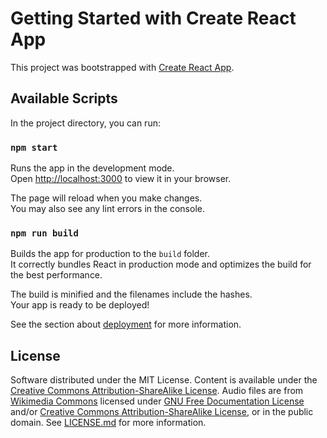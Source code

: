 # Getting Started with Create React App

This project was bootstrapped with [Create React App](https://github.com/facebook/create-react-app).

## Available Scripts

In the project directory, you can run:

### `npm start`

Runs the app in the development mode.\
Open [http://localhost:3000](http://localhost:3000) to view it in your browser.

The page will reload when you make changes.\
You may also see any lint errors in the console.

### `npm run build`

Builds the app for production to the `build` folder.\
It correctly bundles React in production mode and optimizes the build for the best performance.

The build is minified and the filenames include the hashes.\
Your app is ready to be deployed!

See the section about [deployment](https://facebook.github.io/create-react-app/docs/deployment) for more information.

## License

Software distributed under the MIT License. Content is available under the <a href='https://creativecommons.org/licenses/by-sa/3.0/'>Creative Commons Attribution-ShareAlike License</a>. Audio files are from <a href='https://commons.wikimedia.org/wiki/Main_Page'>Wikimedia Commons</a> licensed under <a href='https://www.gnu.org/licenses/fdl-1.3.html'>GNU Free Documentation License</a> and/or <a href='https://creativecommons.org/licenses/by-sa/3.0/'> Creative Commons Attribution-ShareAlike License</a>, or in the public domain. See [LICENSE.md](LICENSE.md) for more information.
